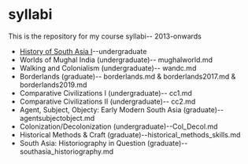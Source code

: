 syllabi
=======

This is the repository for my course syllabi-- 2013-onwards
* [History of South Asia I](/syllabi/blob/master/SAsyll.md)--undergraduate
* Worlds of Mughal India (undergraduate)-- mughalworld.md
* Walking and Colonialism (undergraduate)-- wandc.md
* Borderlands (graduate)-- borderlands.md & borderlands2017.md & borderlands2019.md
* Comparative Civilizations I (undergraduate)-- cc1.md
* Comparative Civilizations II (undergraduate)-- cc2.md
* Agent, Subject, Objecty: Early Modern South Asia (graduate)-- agentsubjectobject.md
* Colonization/Decolonization (undergraduate)--Col_Decol.md
* Historical Methods & Craft (graduate)--historical_methods_skills.md
* South Asia: Historiography in Question (graduate)--southasia_historiography.md
